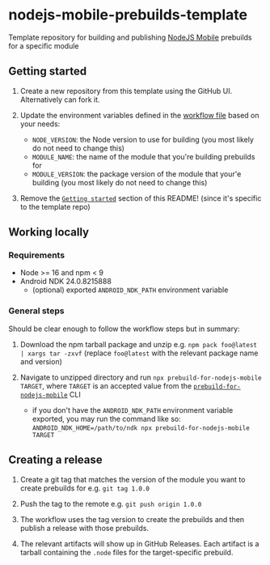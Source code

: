# nodejs-mobile-prebuilds-template

Template repository for building and publishing [NodeJS Mobile](https://github.com/nodejs-mobile/nodejs-mobile) prebuilds for a specific module

## Getting started

1. Create a new repository from this template using the GitHub UI. Alternatively can fork it.
2. Update the environment variables defined in the [workflow file](./.github/workflows/prebuilds.yml) based on your needs:

   - `NODE_VERSION`: the Node version to use for building (you most likely do not need to change this)
   - `MODULE_NAME`: the name of the module that you're building prebuilds for
   - `MODULE_VERSION`: the package version of the module that your'e building (you most likely do not need to change this)

3. Remove the [`Getting started`](#getting-started) section of this README! (since it's specific to the template repo)

## Working locally

### Requirements

- Node >= 16 and npm < 9
- Android NDK 24.0.8215888
  - (optional) exported `ANDROID_NDK_PATH` environment variable

### General steps

Should be clear enough to follow the workflow steps but in summary:

1. Download the npm tarball package and unzip e.g. `npm pack foo@latest | xargs tar -zxvf` (replace `foo@latest` with the relevant package name and version)

2. Navigate to unzipped directory and run `npx prebuild-for-nodejs-mobile TARGET`, where `TARGET` is an accepted value from the [`prebuild-for-nodejs-mobile`](https://github.com/staltz/prebuild-for-nodejs-mobile) CLI
   - if you don't have the `ANDROID_NDK_PATH` environment variable exported, you may run the command like so: `ANDROID_NDK_HOME=/path/to/ndk npx prebuild-for-nodejs-mobile TARGET`

## Creating a release

1. Create a git tag that matches the version of the module you want to create prebuilds for e.g. `git tag 1.0.0`

2. Push the tag to the remote e.g. `git push origin 1.0.0`

3. The workflow uses the tag version to create the prebuilds and then publish a release with those prebuilds.

4. The relevant artifacts will show up in GitHub Releases. Each artifact is a tarball containing the `.node` files for the target-specific prebuild.
